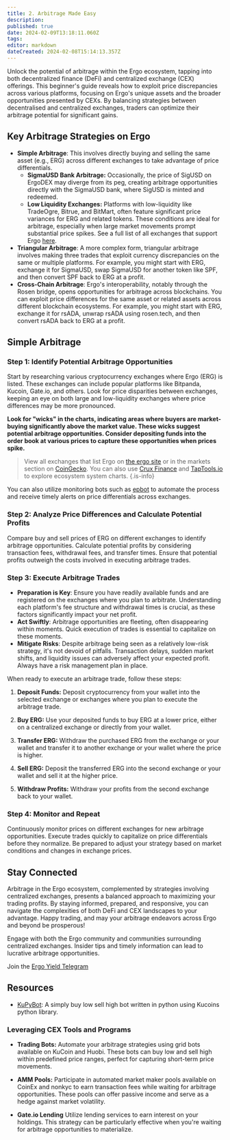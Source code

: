 ```yaml
---
title: 2. Arbitrage Made Easy
description: 
published: true
date: 2024-02-09T13:18:11.060Z
tags: 
editor: markdown
dateCreated: 2024-02-08T15:14:13.357Z
---
```


Unlock the potential of arbitrage within the Ergo ecosystem, tapping into both decentralized finance (DeFi) and centralized exchange (CEX) offerings. This beginner's guide reveals how to exploit price discrepancies across various platforms, focusing on Ergo's unique assets and the broader opportunities presented by CEXs. By balancing strategies between decentralised and centralized exchanges, traders can optimize their arbitrage potential for significant gains.

## Key Arbitrage Strategies on Ergo


- **Simple Arbitrage**: This involves directly buying and selling the same asset (e.g., ERG) across different exchanges to take advantage of price differentials.
	- **SigmaUSD Bank Arbitrage:** Occasionally, the price of SigUSD on ErgoDEX may diverge from its peg, creating arbitrage opportunities directly with the SigmaUSD bank, where SigUSD is minted and redeemed.
  - **Low Liquidity Exchanges:** Platforms with low-liquidity like TradeOgre, Bitrue, and BitMart, often feature significant price variances for ERG and related tokens. These conditions are ideal for arbitrage, especially when large market movements prompt substantial price spikes. See a full list of all exchanges that support Ergo [here](https://ergoplatform.org/en/get-erg/#Exchanges).
- **Triangular Arbitrage**: A more complex form, triangular arbitrage involves making three trades that exploit currency discrepancies on the same or multiple platforms. For example, you might start with ERG, exchange it for SigmaUSD, swap SigmaUSD for another token like SPF, and then convert SPF back to ERG at a profit.
- **Cross-Chain Arbitrage**: Ergo's interoperability, notably through the Rosen bridge, opens opportunities for arbitrage across blockchains. You can exploit price differences for the same asset or related assets across different blockchain ecosystems. For example, you might start with ERG, exchange it for rsADA, unwrap rsADA using rosen.tech, and then convert rsADA back to ERG at a profit.


## Simple Arbitrage

### Step 1: Identify Potential Arbitrage Opportunities

Start by researching various cryptocurrency exchanges where Ergo (ERG) is listed. These exchanges can include popular platforms like Bitpanda, Kucoin, Gate.io, and others. Look for price disparities between exchanges, keeping an eye on both large and low-liquidity exchanges where price differences may be more pronounced.

**Look for "wicks" in the charts, indicating areas where buyers are market-buying significantly above the market value. These wicks suggest potential arbitrage opportunities. Consider depositing funds into the order book at various prices to capture these opportunities when prices spike.**

> View all exchanges that list Ergo on [the ergo site](https://ergoplatform.org/en/get-erg/#Exchanges) or in the markets section on [CoinGecko](https://www.coingecko.com/en/coins/ergo#markets). You can also use [Crux Finance](https://cruxfinance.io/) and [TapTools.io](https://www.taptools.io/) to explore ecosystem system charts. 
{.is-info}

You can also utilize monitoring bots such as [epbot](https://t.me/ergoportbot) to automate the process and receive timely alerts on price differentials across exchanges.


### Step 2: Analyze Price Differences and Calculate Potential Profits

Compare buy and sell prices of ERG on different exchanges to identify arbitrage opportunities. Calculate potential profits by considering transaction fees, withdrawal fees, and transfer times. Ensure that potential profits outweigh the costs involved in executing arbitrage trades.

### Step 3: Execute Arbitrage Trades

- **Preparation is Key**: Ensure you have readily available funds and are registered on the exchanges where you plan to arbitrate. Understanding each platform's fee structure and withdrawal times is crucial, as these factors significantly impact your net profit.
- **Act Swiftly**: Arbitrage opportunities are fleeting, often disappearing within moments. Quick execution of trades is essential to capitalize on these moments.
- **Mitigate Risks**: Despite arbitrage being seen as a relatively low-risk strategy, it's not devoid of pitfalls. Transaction delays, sudden market shifts, and liquidity issues can adversely affect your expected profit. Always have a risk management plan in place.

When ready to execute an arbitrage trade, follow these steps:

1. **Deposit Funds:** Deposit cryptocurrency from your wallet into the selected exchange or exchanges where you plan to execute the arbitrage trade.
   
2. **Buy ERG:** Use your deposited funds to buy ERG at a lower price, either on a centralized exchange or directly from your wallet.

3. **Transfer ERG:** Withdraw the purchased ERG from the exchange or your wallet and transfer it to another exchange or your wallet where the price is higher.

4. **Sell ERG:** Deposit the transferred ERG into the second exchange or your wallet and sell it at the higher price.

5. **Withdraw Profits:** Withdraw your profits from the second exchange back to your wallet.


### Step 4: Monitor and Repeat

Continuously monitor prices on different exchanges for new arbitrage opportunities. Execute trades quickly to capitalize on price differentials before they normalize. Be prepared to adjust your strategy based on market conditions and changes in exchange prices.


## Stay Connected

Arbitrage in the Ergo ecosystem, complemented by strategies involving centralized exchanges, presents a balanced approach to maximizing your trading profits. By staying informed, prepared, and responsive, you can navigate the complexities of both DeFi and CEX landscapes to your advantage. Happy trading, and may your arbitrage endeavors across Ergo and beyond be prosperous!

Engage with both the Ergo community and communities surrounding centralized exchanges. Insider tips and timely information can lead to lucrative arbitrage opportunities.

Join the [Ergo Yield Telegram](https://t.me/ErgoYield)


## Resources

- [KuPyBot](https://github.com/FlyingPig69/KuPyBot): A simply buy low sell high bot written in python using Kucoins python library.


### Leveraging CEX Tools and Programs

- **Trading Bots:** Automate your arbitrage strategies using grid bots available on KuCoin and Huobi. These bots can buy low and sell high within predefined price ranges, perfect for capturing short-term price movements.

- **AMM Pools:** Participate in automated market maker pools available on CoinEx and nonkyc to earn transaction fees while waiting for arbitrage opportunities. These pools can offer passive income and serve as a hedge against market volatility.

- **Gate.io Lending** Utilize lending services to earn interest on your holdings. This strategy can be particularly effective when you're waiting for arbitrage opportunities to materialize.
